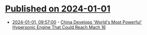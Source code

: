 # [Published on 2024-01-01](index.md)

* [2024-01-01, 09:57:00](https://soylentnews.org/article.pl?sid=23/12/31/1139235&from=rss) - [China Develops 'World's Most Powerful' Hypersonic Engine That Could Reach Mach 16](https://soylentnews.org/article.pl?sid=23/12/31/1139235&from=rss)
